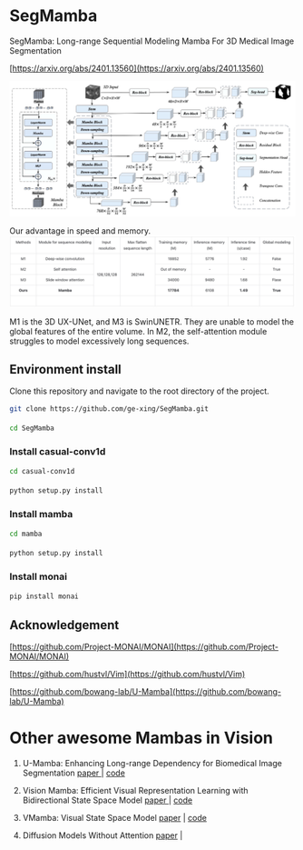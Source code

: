 # SegMamba
SegMamba: Long-range Sequential Modeling Mamba For 3D Medical Image Segmentation

[https://arxiv.org/abs/2401.13560](https://arxiv.org/abs/2401.13560)

![](images/method_figure.jpg)

Our advantage in speed and memory.
![](images/segmamba_ablation.jpg)

M1 is the 3D UX-UNet, and M3 is SwinUNETR. They are unable to model the global features of the entire volume. In M2, the self-attention module struggles to model excessively long sequences.

## Environment install
Clone this repository and navigate to the root directory of the project.

```bash
git clone https://github.com/ge-xing/SegMamba.git

cd SegMamba
```
### Install casual-conv1d

```bash
cd casual-conv1d

python setup.py install
```

### Install mamba

```bash
cd mamba

python setup.py install
```

### Install monai 

```bash
pip install monai
```


## Acknowledgement

[https://github.com/Project-MONAI/MONAI](https://github.com/Project-MONAI/MONAI)

[https://github.com/hustvl/Vim](https://github.com/hustvl/Vim)

[https://github.com/bowang-lab/U-Mamba](https://github.com/bowang-lab/U-Mamba)


# Other awesome Mambas in Vision

1. U-Mamba: Enhancing Long-range Dependency for Biomedical Image Segmentation [paper
](https://arxiv.org/abs/2401.04722) | [code](https://github.com/bowang-lab/U-Mamba)

2. Vision Mamba: Efficient Visual Representation Learning with Bidirectional State Space Model [paper
](https://arxiv.org/abs/2401.09417) | [code](https://github.com/hustvl/Vim)

3. VMamba: Visual State Space Model [paper](https://arxiv.org/abs/2401.10166) | [code](https://github.com/MzeroMiko/VMamba)

4. Diffusion Models Without Attention [paper](https://arxiv.org/abs/2311.18257) | 